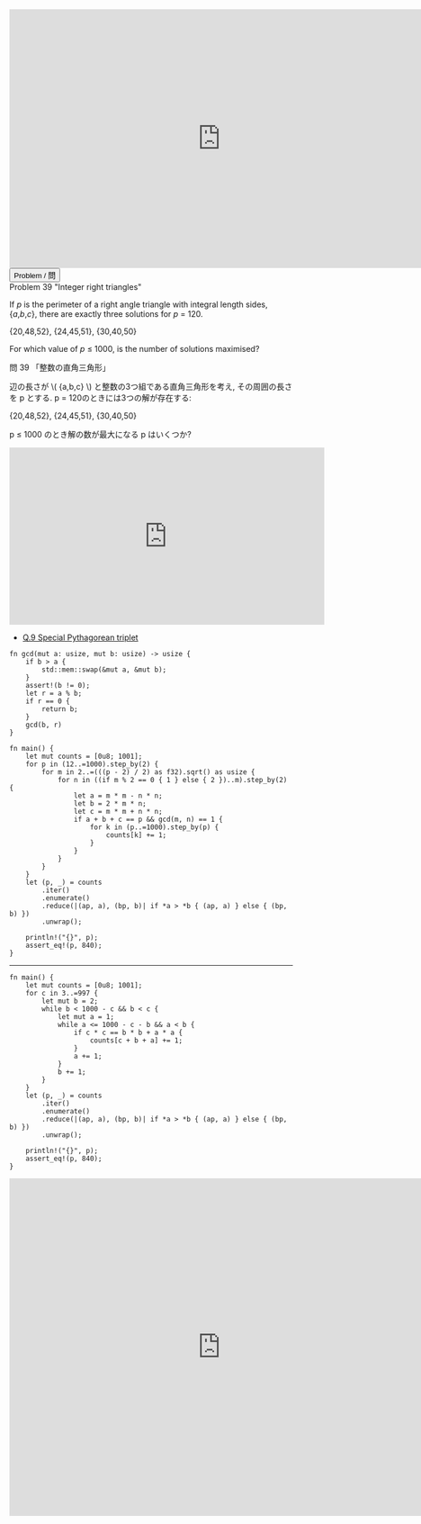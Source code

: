 <html><iframe src="https://docs.google.com/presentation/d/e/2PACX-1vSnRa1g-1SUbqgs74KSCrAsB9mbj2BjTEPx1xiIw-NV3cQ3E_imRbW1-g6zmggkv25T1dgqgzYbsvjc/embed?start=false&loop=false&delayms=60000" frameborder="0" width="750" height="460" allowfullscreen="true" mozallowfullscreen="true" webkitallowfullscreen="true"></iframe></html>

<html>
<button class="accordion" onclick="toggle('the-accordion');">Problem / 問</button>
<div id="the-accordion" class="panel w3-hide">
Problem 39 "Integer right triangles"

<p>If <i>p</i> is the perimeter of a right angle triangle with integral length sides, {<i>a</i>,<i>b</i>,<i>c</i>}, there are exactly three solutions for <i>p</i> = 120.</p>
<p>{20,48,52}, {24,45,51}, {30,40,50}</p>
<p>For which value of <i>p</i> ≤ 1000, is the number of solutions maximised?</p>



問 39 「整数の直角三角形」

辺の長さが \\( {a,b,c} \\) と整数の3つ組である直角三角形を考え, その周囲の長さを p とする.
p = 120のときには3つの解が存在する:

{20,48,52}, {24,45,51}, {30,40,50}

p ≤ 1000 のとき解の数が最大になる p はいくつか?

</div>
</html>


<html><center><iframe width="560" height="315" src="https://www.youtube.com/embed/QJYmyhnaaek" title="YouTube video player" frameborder="0" allow="accelerometer; autoplay; clipboard-write; encrypted-media; gyroscope; picture-in-picture" allowfullscreen></iframe></center></html>

- [Q.9 Special Pythagorean triplet](./e9.md)

```rust,editable
fn gcd(mut a: usize, mut b: usize) -> usize {
    if b > a {
        std::mem::swap(&mut a, &mut b);
    }
    assert!(b != 0);
    let r = a % b;
    if r == 0 {
        return b;
    }
    gcd(b, r)
}

fn main() {
    let mut counts = [0u8; 1001];
    for p in (12..=1000).step_by(2) {
        for m in 2..=(((p - 2) / 2) as f32).sqrt() as usize {
            for n in ((if m % 2 == 0 { 1 } else { 2 })..m).step_by(2) {
                let a = m * m - n * n;
                let b = 2 * m * n;
                let c = m * m + n * n;
                if a + b + c == p && gcd(m, n) == 1 {
                    for k in (p..=1000).step_by(p) {
                        counts[k] += 1;
                    }
                }
            }
        }
    }
    let (p, _) = counts
        .iter()
        .enumerate()
        .reduce(|(ap, a), (bp, b)| if *a > *b { (ap, a) } else { (bp, b) })
        .unwrap();

    println!("{}", p);
    assert_eq!(p, 840);
}
```

---

```rust,editable
fn main() {
    let mut counts = [0u8; 1001];
    for c in 3..=997 {
        let mut b = 2;
        while b < 1000 - c && b < c {
            let mut a = 1;
            while a <= 1000 - c - b && a < b {
                if c * c == b * b + a * a {
                    counts[c + b + a] += 1;
                }
                a += 1;
            }
            b += 1;
        }
    }
    let (p, _) = counts
        .iter()
        .enumerate()
        .reduce(|(ap, a), (bp, b)| if *a > *b { (ap, a) } else { (bp, b) })
        .unwrap();

    println!("{}", p);
    assert_eq!(p, 840);
}
```

<html><iframe frameborder="0" width="750" height="600" src="https://play.rust-lang.org/?version=stable&mode=debug&edition=2018&code=fn%20main()%20%7B%0A%20%20%20%20assert_eq!(count_brute()%2C%20count_euclid())%3B%0A%7D%0A%0Afn%20count_brute()%20-%3E%20%5Bu8%3B%201001%5D%20%7B%0A%20%20%20%20println!(%22%5CnBrute%20force%22)%3B%0A%20%20%20%20let%20mut%20counts%20%3D%20%5B0u8%3B%201001%5D%3B%0A%20%20%20%20for%20c%20in%203..%3D997%20%7B%0A%20%20%20%20%20%20%20%20let%20mut%20b%20%3D%202%3B%0A%20%20%20%20%20%20%20%20while%20b%20%3C%201000%20-%20c%20%26%26%20b%20%3C%20c%20%7B%0A%20%20%20%20%20%20%20%20%20%20%20%20let%20mut%20a%20%3D%201%3B%0A%20%20%20%20%20%20%20%20%20%20%20%20while%20a%20%3C%3D%201000%20-%20c%20-%20b%20%26%26%20a%20%3C%20b%20%7B%0A%20%20%20%20%20%20%20%20%20%20%20%20%20%20%20%20if%20c%20*%20c%20%3D%3D%20b%20*%20b%20%2B%20a%20*%20a%20%7B%0A%20%20%20%20%20%20%20%20%20%20%20%20%20%20%20%20%20%20%20%20println!(%22p%3A%7B%7D%5Cta%3A%7B%7D%5Ctb%3A%7B%7D%5Ctc%3A%7B%7D%22%2C%20a%20%2B%20b%20%2B%20c%2C%20a%2C%20b%2C%20c)%3B%0A%20%20%20%20%20%20%20%20%20%20%20%20%20%20%20%20%20%20%20%20counts%5Bc%20%2B%20b%20%2B%20a%5D%20%2B%3D%201%3B%0A%20%20%20%20%20%20%20%20%20%20%20%20%20%20%20%20%7D%0A%20%20%20%20%20%20%20%20%20%20%20%20%20%20%20%20a%20%2B%3D%201%3B%0A%20%20%20%20%20%20%20%20%20%20%20%20%7D%0A%20%20%20%20%20%20%20%20%20%20%20%20b%20%2B%3D%201%3B%0A%20%20%20%20%20%20%20%20%7D%0A%20%20%20%20%7D%0A%20%20%20%20counts%0A%7D%0A%0Afn%20count_euclid()%20-%3E%20%5Bu8%3B%201001%5D%20%7B%0A%20%20%20%20println!(%22%5CnEuclid%22)%3B%0A%20%20%20%20let%20mut%20counts%20%3D%20%5B0u8%3B%201001%5D%3B%0A%20%20%20%20for%20p%20in%20(12..%3D1000).step_by(2)%20%7B%0A%20%20%20%20%20%20%20%20for%20m%20in%202..%3D(((p%20-%202)%20%2F%202)%20as%20f32).sqrt()%20as%20usize%20%7B%0A%20%20%20%20%20%20%20%20%20%20%20%20for%20n%20in%20((if%20m%20%25%202%20%3D%3D%200%20%7B%201%20%7D%20else%20%7B%202%20%7D)..m).step_by(2)%20%7B%0A%20%20%20%20%20%20%20%20%20%20%20%20%20%20%20%20let%20a%20%3D%20m%20*%20m%20-%20n%20*%20n%3B%0A%20%20%20%20%20%20%20%20%20%20%20%20%20%20%20%20let%20b%20%3D%202%20*%20m%20*%20n%3B%0A%20%20%20%20%20%20%20%20%20%20%20%20%20%20%20%20let%20c%20%3D%20m%20*%20m%20%2B%20n%20*%20n%3B%0A%20%20%20%20%20%20%20%20%20%20%20%20%20%20%20%20if%20a%20%2B%20b%20%2B%20c%20%3D%3D%20p%20%26%26%20gcd(m%2C%20n)%20%3D%3D%201%20%7B%0A%20%20%20%20%20%20%20%20%20%20%20%20%20%20%20%20%20%20%20%20for%20k%20in%20(p..%3D1000).step_by(p)%20%7B%0A%20%20%20%20%20%20%20%20%20%20%20%20%20%20%20%20%20%20%20%20%20%20%20%20println!(%22kp%3A%7B%7D%5Cta%3A%7B%7D%5Ctb%3A%7B%7D%5Ctc%3A%7B%7D%22%2C%20k%2C%20a%2C%20b%2C%20c)%3B%0A%20%20%20%20%20%20%20%20%20%20%20%20%20%20%20%20%20%20%20%20%20%20%20%20counts%5Bk%5D%20%2B%3D%201%3B%0A%20%20%20%20%20%20%20%20%20%20%20%20%20%20%20%20%20%20%20%20%7D%0A%20%20%20%20%20%20%20%20%20%20%20%20%20%20%20%20%7D%0A%20%20%20%20%20%20%20%20%20%20%20%20%7D%0A%20%20%20%20%20%20%20%20%7D%0A%20%20%20%20%7D%0A%20%20%20%20counts%0A%7D%0A%0Afn%20gcd(mut%20a%3A%20usize%2C%20mut%20b%3A%20usize)%20-%3E%20usize%20%7B%0A%20%20%20%20if%20b%20%3E%20a%20%7B%0A%20%20%20%20%20%20%20%20std%3A%3Amem%3A%3Aswap(%26mut%20a%2C%20%26mut%20b)%3B%0A%20%20%20%20%7D%0A%20%20%20%20assert!(b%20!%3D%200)%3B%0A%20%20%20%20let%20r%20%3D%20a%20%25%20b%3B%0A%20%20%20%20if%20r%20%3D%3D%200%20%7B%0A%20%20%20%20%20%20%20%20return%20b%3B%0A%20%20%20%20%7D%0A%20%20%20%20gcd(b%2C%20r)%0A%7D%0A"></iframe></html>
